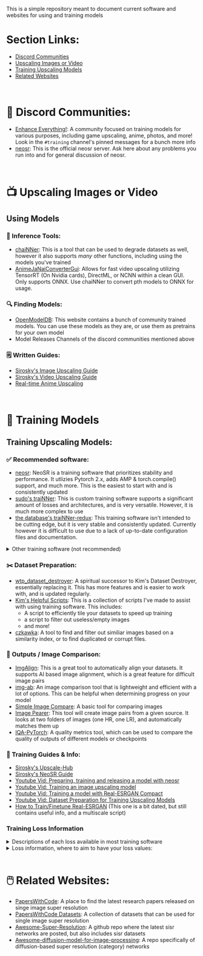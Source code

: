 This is a simple repository meant to document current software and websites for using and training models

# Section Links:

- [Discord Communities](https://github.com/Upscale-Community/upscale-resources?tab=readme-ov-file#speech_balloon-discord-communities)
- [Upscaling Images or Video](https://github.com/Upscale-Community/upscale-resources?tab=readme-ov-file#tv-upscaling-images-or-video)
- [Training Upscaling Models](https://github.com/Upscale-Community/upscale-resources?tab=readme-ov-file#running_shirt_with_sash-training-models)
- [Related Websites](https://github.com/Upscale-Community/upscale-resources?tab=readme-ov-file#computer_mouse-related-websites)

<br/>

# :speech_balloon: Discord Communities:
- [Enhance Everything!](https://discord.gg/cpAUpDK): A community focused on training models for various purposes, including game upscaling, anime, photos, and more! Look in the `#training` channel's pinned messages for a bunch more info
- [neosr](https://discord.gg/NN2HGtJ3d6): This is the official neosr server. Ask here about any problems you run into and for general discussion of neosr.

<br/>

# :tv: Upscaling Images or Video
## Using Models
### :wrench: Inference Tools:
- [chaiNNer](https://chainner.app/): This is a tool that can be used to degrade datasets as well, however it also supports *many* other functions, including using the models you've trained
- [AnimeJaNaiConverterGui](https://github.com/the-database/AnimeJaNaiConverterGui): Allows for fast video upscaling utilizing TensorRT (On Nvidia cards), DirectML, or NCNN within a clean GUI. Only supports ONNX. Use chaiNNer to convert pth models to ONNX for usage.

### :mag: Finding Models:
- [OpenModelDB](https://openmodeldb.info): This website contains a bunch of community trained models. You can use these models as they are, or use them as pretrains for your own model
- Model Releases Channels of the discord communities mentioned above

### :spiral_notepad: Written Guides:
- [Sirosky's Image Upscaling Guide](https://github.com/Sirosky/Upscale-Hub/wiki/%F0%9F%93%B7-How-to-Upscale-an-Image-or-Multiple-Images)
- [Sirosky's Video Upscaling Guide](https://github.com/Sirosky/Upscale-Hub/wiki/%F0%9F%93%BA-How-to-Upscale-a-Video)
- [Real-time Anime Upscaling](https://github.com/the-database/mpv-upscale-2x_animejanai)  

<br/>

# :running_shirt_with_sash: Training Models  

## Training Upscaling Models:
### ✅ Recommended software:
- [neosr](https://github.com/muslll/neosr): NeoSR is a training software that prioritizes stability and performance. It utlizies Pytorch 2.x, adds AMP & torch.compile() support, and much more. This is the easiest to start with and is consistently updated
- [sudo's traiNNer](https://github.com/styler00dollar/Colab-traiNNer/): This is custom training software supports a significant amount of losses and architectures, and is very versatile. However, it is much more complex to use
- [the database's traiNNer-redux](https://github.com/the-database/traiNNer-redux): This training software isn't intended to be cutting edge, but it is very stable and consistently updated. Currently however it is difficult to use due to a lack of up-to-date configuration files and documentation. 

<details closed>
<summary>Other training software (not recommended)</summary>
<br>
  
- [traiNNer-redux](https://github.com/joeyballentine/traiNNer-redux): traiNNer-redux is a now unmaintained fork of BasicSR. It added losses such as color and contextual loss  

- [traiNNer-redux-FJ](https://github.com/FlotingDream/traiNNer-redux): A fork of traiNNer-redux by @FloatingJoy#0260 that has additional arch support

- [BasicSR](https://github.com/XPixelGroup/BasicSR): The official training software for many architectures such as ESRGAN and SwinIR

- [Real-ESRGAN](https://github.com/xinntao/Real-ESRGAN): Very similar to BasicSR with a focus on the Real-ESRGAN architecture, including compact models

- [KAIR](https://github.com/cszn/KAIR): Multifunctional training software that supports many arches

- [neosr-extended](https://github.com/Upscale-Community/neosr-extended): NeoSR-extended is a custom fork of NeoSR that adds additional functions/features. It is no longer maintained.
</details>

### :scissors: Dataset Preparation:

- [wtp_dataset_destroyer](https://github.com/umzi2/wtp_dataset_destroyer): A spiritual successor to Kim's Dataset Destroyer, essentially replacing it. This has more features and is easier to work with, and is updated regularly.
- [Kim's Helpful Scripts](https://github.com/Kim2091/helpful-scripts): This is a collection of scripts I've made to assist with using training software. This includes:
   * A script to efficiently tile your datasets to speed up training
   * a script to filter out useless/empty images
   * and more!
- [czkawka](https://github.com/qarmin/czkawka): A tool to find and filter out similiar images based on a similarity index, or to find duplicated or corrupt files.

### :microscope: Outputs / Image Comparison:
- [ImgAlign](https://github.com/sonic41592/ImgAlign): This is a great tool to automatically align your datasets. It supports AI based image alignment, which is a great feature for difficult image pairs
- [img-ab](https://github.com/the-database/img-ab): An image comparison tool that is lightweight and efficient with a lot of options. This can be helpful when determining progress on your model
- [Simple Image Compare](https://github.com/Sirosky/Simple-Image-Compare): A basic tool for comparing images
- [Image Pearer](https://github.com/Sirosky/Image-Pearer): This tool will create image pairs from a given source. It looks at two folders of images (one HR, one LR), and automatically matches them up
- [IQA-PyTorch](https://github.com/chaofengc/IQA-PyTorch): A quality metrics tool, which can be used to compare the quality of outputs of different models or checkpoints

### :memo: Training Guides & Info:
- [Sirosky's Upscale-Hub](https://github.com/Sirosky/Upscale-Hub/wiki)
- [Sirosky's NeoSR Guide](https://github.com/Sirosky/Upscale-Hub/wiki/%F0%9F%93%88-Training-a-Model-in-NeoSR)
- [Youtube Vid: Preparing, training and releasing a model with neosr](https://www.youtube.com/watch?v=8XUHbeE8prU)
- [Youtube Vid: Training an image upscaling model](https://www.youtube.com/watch?v=iH7-eYlf7eg)
- [Youtube Vid: Training a model with Real-ESRGAN Compact](https://www.youtube.com/watch?v=l_tZE5l90VY)
- [Youtube Vid: Dataset Preparation for Training Upscaling Models](https://www.youtube.com/watch?v=TBiVIzQkptI)
- [How to Train/Finetune Real-ESRGAN](https://github.com/xinntao/Real-ESRGAN/blob/master/docs/Training.md) (This one is a bit dated, but still contains useful info, and a multiscale script)

### **Training Loss Information**
<details>
<summary>Descriptions of each loss available in most training software</summary>
Here is a brief summary of some of the loss functions that are used for super resolution and image restoration tasks. Thanks to korvin for the info!

1. **L1Loss:** This is the mean absolute error (MAE) between the predicted and target images. It measures the average pixel-wise difference, and is simple to implement and fast to compute. However, it may produce blurry results and does not account for perceptual quality or high-frequency details. It can be used for any type of image. For example, it is suitable for low-level tasks such as denoising or inpainting, but also super resolution. It can be combined with other losses such as perceptual loss or GAN loss to improve the results.

2. **LRGBLoss:** This is a variant of L1Loss that computes the MAE separately for each color channel (red, green, blue) and then averages them. It is similar to L1Loss in terms of advantages and disadvantages, but it may be more sensitive to color differences. It can be used for any type of images, but it may not be optimal for grayscale images or images with different color spaces3.

3. **PerceptualLoss:** This is a loss function that uses a pre-trained network, such as VGG, to extract high-level features from the predicted and target images and then computes the MAE (or other measures) between them. It aims to capture the perceptual similarity and semantic content of the images, rather than the pixel-wise difference. It can produce more natural and realistic results, especially for high-level tasks such as super resolution or style transfer. However, it is computationally expensive, requires regularization and hyper-parameter tuning, and involves a large network trained on an unrelated task. It can be used for any type of images, but it may not be optimal for low-level tasks or images with different domains24.

4. **ContextualLoss:** This is a loss function that measures the similarity between two images based on the distribution of local patches. It uses a cosine similarity metric to compare the patches and then aggregates them using a generalized mean function. It can capture both global and local structures, as well as texture and style information. It can produce more diverse and detailed results, especially for texture synthesis or style transfer. However, it is computationally expensive, requires patch size selection and normalization, and may not be robust to geometric transformations or occlusions. It can be used for any type of images, but it may not be optimal for images with large variations or complex semantics5.

5. **ColorLoss:** There are many types of color loss. An explicit example would be this: a loss function that measures the color difference between two images using the CIEDE2000 formula, which is based on the human perception of color and accounts for factors such as luminance, hue, chroma, and contrast. It can produce more accurate and consistent color reproduction, especially for color enhancement or correction. However, it is computationally expensive, requires color space conversion and calibration, and may not capture other aspects of image quality such as sharpness or noise. It can be used for any type of images, but it may not be optimal for grayscale images or images with different color spaces.

6. **AverageLoss:** This is a loss function that computes the average of multiple loss functions, such as L1Loss, PerceptualLoss, ColorLoss, etc. It can combine the advantages of different losses and balance their trade-offs. It can produce more comprehensive and satisfactory results, especially for multi-objective tasks such as super resolution with color enhancement. It is very lightweight, but with some implementations can require fine-tuning. It can be used for any type of images, but it may not be optimal for single-objective tasks or tasks with conflicting objectives.

7. **GANLoss:** This is a loss function that uses a generative adversarial network (GAN) to discriminate between the predicted and target images. It aims to fool the discriminator network into thinking that the predicted image is real and indistinguishable from the target image. It can produce more sharp and realistic results, especially for high-level tasks such as super resolution or style transfer. However, it is computationally expensive, requires careful design and training of the discriminator network, and may suffer from instability or mode collapse issues. It can be used for any type of images, but it may not be optimal for low-level tasks or tasks with limited data.
</details>

<details>
<summary>Loss information, where to aim to have your loss values:</summary>

- **Most Losses:**: Aim for a value of 0. Lower is better.
- **GAN**: Ideal value varies with implementation.
- **SSIM**: Aim for a value of 1. Higher is better.

Metrics:
- **PSNR**: No specific target value. Higher is better.

**Example:**
- A loss value of 4.1821e-04 (0.00041821 in decimal) is better than 4.1821e-01 (0.41821) for the main losses. A value closer to 0 is ideal in this scenario.
- A loss value of 2.5325e+03 (2532.5 in decimal) is considered bad, as it's very high. You should tweak your config accordingly.

</details>

<br/>

# :computer_mouse: Related Websites: 

- [PapersWithCode](https://paperswithcode.com/task/image-super-resolution/latest): A place to find the latest research papers released on singe image super resolution
- [PapersWithCode Datasets](https://paperswithcode.com/datasets?task=image-super-resolution): A collection of datasets that can be used for single image super resolution
- [Awesome-Super-Resolution](https://github.com/ChaofWang/Awesome-Super-Resolution): A github repo where the latest sisr networks are posted, but also includes sisr datasets
- [Awesome-diffusion-model-for-image-processing](https://github.com/lixinustc/awesome-diffusion-model-for-image-processing): A repo specifically of diffusion-based super resolution (category) networks
